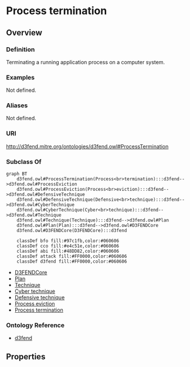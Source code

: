 # Process termination

## Overview

### Definition
Terminating a running application process on a computer system.

### Examples
Not defined.

### Aliases
Not defined.

### URI
http://d3fend.mitre.org/ontologies/d3fend.owl#ProcessTermination

### Subclass Of
```mermaid
graph BT
    d3fend.owl#ProcessTermination(Process<br>termination):::d3fend-->d3fend.owl#ProcessEviction
    d3fend.owl#ProcessEviction(Process<br>eviction):::d3fend-->d3fend.owl#DefensiveTechnique
    d3fend.owl#DefensiveTechnique(Defensive<br>technique):::d3fend-->d3fend.owl#CyberTechnique
    d3fend.owl#CyberTechnique(Cyber<br>technique):::d3fend-->d3fend.owl#Technique
    d3fend.owl#Technique(Technique):::d3fend-->d3fend.owl#Plan
    d3fend.owl#Plan(Plan):::d3fend-->d3fend.owl#D3FENDCore
    d3fend.owl#D3FENDCore(D3FENDCore):::d3fend
    
    classDef bfo fill:#97c1fb,color:#060606
    classDef cco fill:#e4c51e,color:#060606
    classDef abi fill:#48DD82,color:#060606
    classDef attack fill:#FF0000,color:#060606
    classDef d3fend fill:#FF0000,color:#060606
```

- [D3FENDCore](/docs/ontology/reference/model/D3FENDCore/D3FENDCore.md)
- [Plan](/docs/ontology/reference/model/D3FENDCore/Plan/Plan.md)
- [Technique](/docs/ontology/reference/model/D3FENDCore/Plan/Technique/Technique.md)
- [Cyber technique](/docs/ontology/reference/model/D3FENDCore/Plan/Technique/Cyber%20technique/Cyber%20technique.md)
- [Defensive technique](/docs/ontology/reference/model/D3FENDCore/Plan/Technique/Cyber%20technique/Defensive%20technique/Defensive%20technique.md)
- [Process eviction](/docs/ontology/reference/model/D3FENDCore/Plan/Technique/Cyber%20technique/Defensive%20technique/Process%20eviction/Process%20eviction.md)
- [Process termination](/docs/ontology/reference/model/D3FENDCore/Plan/Technique/Cyber%20technique/Defensive%20technique/Process%20eviction/Process%20termination/Process%20termination.md)


### Ontology Reference
- [d3fend](http://d3fend.mitre.org/ontologies/d3fend.owl#)

## Properties
